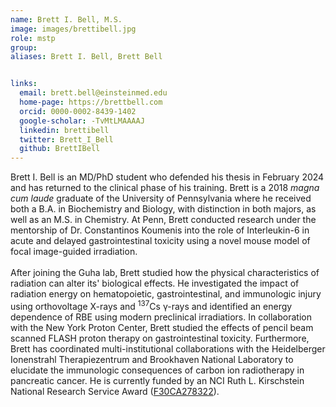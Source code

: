 ```yaml
---
name: Brett I. Bell, M.S.
image: images/brettibell.jpg
role: mstp 
group: 
aliases: Brett I. Bell, Brett Bell


links:
  email: brett.bell@einsteinmed.edu 
  home-page: https://brettbell.com
  orcid: 0000-0002-8439-1402
  google-scholar: -TvMtLMAAAAJ
  linkedin: brettibell
  twitter: Brett_I_Bell
  github: BrettIBell
---
```


Brett I. Bell is an MD/PhD student who defended his thesis in February 2024 and has returned to the clinical phase of his training. Brett is a 2018 <i>magna cum laude </i> graduate of the University of Pennsylvania where he received both a B.A. in Biochemistry and Biology, with distinction in both majors, as well as an M.S. in Chemistry. At Penn, Brett conducted research under the mentorship of Dr. Constantinos Koumenis into the role of Interleukin-6 in acute and delayed gastrointestinal toxicity using a novel mouse model of focal image-guided irradiation. <br> <br>
After joining the Guha lab, Brett studied how the physical characteristics of radiation can alter its' biological effects. He investigated the impact of radiation energy on hematopoietic, gastrointestinal, and immunologic injury using orthovoltage X-rays and <sup>137</sup>Cs γ-rays and identified an energy dependence of RBE using modern preclinical irradiatiors. In collaboration with the New York Proton Center, Brett studied the effects of pencil beam scanned FLASH proton therapy on gastrointestinal toxicity. Furthermore, Brett has coordinated multi-institutional collaborations with the Heidelberger Ionenstrahl Therapiezentrum and Brookhaven National Laboratory to elucidate the immunologic consequences of carbon ion radiotherapy in pancreatic cancer. He is currently funded by an NCI Ruth L. Kirschstein National Research Service Award (<a href="https://reporter.nih.gov/search/kMBNhyAn4USkCjOfvM2qrA/project-details/10751872">F30CA278322</a>).
